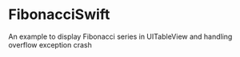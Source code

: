 # FibonacciSwift
An example to display Fibonacci series in UITableView and handling overflow exception crash
